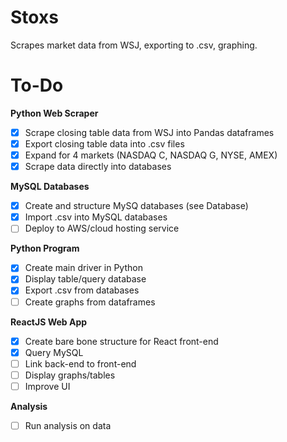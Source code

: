 # Stoxs

Scrapes market data from WSJ, exporting to .csv, graphing. 

# To-Do
**Python Web Scraper**
- [x] Scrape closing table data from WSJ into Pandas dataframes
- [x] Export closing table data into .csv files
- [x] Expand for 4 markets (NASDAQ C, NASDAQ G, NYSE, AMEX)
- [x] Scrape data directly into databases

**MySQL Databases**
- [x] Create and structure MySQ databases (see Database)
- [x] Import .csv into MySQL databases
- [ ] Deploy to AWS/cloud hosting service

**Python Program**
- [x] Create main driver in Python
- [x] Display table/query database
- [x] Export .csv from databases
- [ ] Create graphs from dataframes

**ReactJS Web App**
- [x] Create bare bone structure for React front-end
- [x] Query MySQL
- [ ] Link back-end to front-end
- [ ] Display graphs/tables
- [ ] Improve UI

**Analysis**
- [ ] Run analysis on data 

